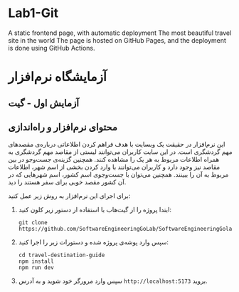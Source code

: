 # Lab1-Git
A static frontend page, with automatic deployment
The most beautiful travel site in the world
The page is hosted on GitHub Pages, and the deployment is done using GitHub Actions.

# آزمایشگاه نرم‌افزار
## آزمایش اول - گیت

## محتوای نرم‌افزار و راه‌اندازی

این نرم‌افزار در حقیقت یک وبسایت با هدف فراهم کردن اطلاعاتی درباره‌ی مقصدهای مهم گردشگری است. 
در این سایت کاربران می‌توانند لیستی از مقاصد مهم گردشگری به همراه اطلاعات مربوط به هر یک را مشاهده کنند. همچنین گزینه‌ی جست‌و‌جو در بین مقاصد نیز وجود دارد و کاربران می‌توانند با وارد کردن بخشی از اسم شهر، اطلاعات مربوط به آن را ببینند. همچنین می‌توان با جست‌و‌جوی اسم کشور، اسم شهرهایی که در آن کشور مقصد خوبی برای سفر هستند را دید.

برای اجرای این نرم‌افزار به روش زیر عمل کنید:

1. ابتدا پروژه را از گیت‌هاب با استفاده از دستور زیر کلون کنید:
    ```
    git clone https://github.com/SoftwareEngineeringGoLab/SoftwareEngineeringGolab.github.io.git
    ```

2. سپس وارد پوشه‌ی پروژه شده و دستورات زیر را اجرا کنید:
    ```
    cd travel-destination-guide
    npm install
    npm run dev
    ```

3. سپس وارد مرورگر خود شوید و به آدرس `http://localhost:5173` بروید.


